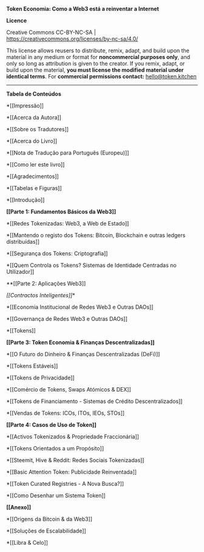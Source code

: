 **Token Economia: Como a  Web3 está a reinventar a Internet**

**Licence**

Creative Commons CC-BY-NC-SA | https://creativecommons.org/licenses/by-nc-sa/4.0/

This license allows reusers to distribute, remix, adapt, and build upon the material in any medium or format for **noncommercial purposes only**, and only so long as attribution is given to the creator. If you remix, adapt, or build upon the material, **you must license the modified material under identical terms**. For **commercial permissions contact:** hello@token.kitchen

----
**Tabela de Conteúdos**

*[[Impressão]]

*[[Acerca da Autora]]

*[[Sobre os Tradutores]]

*[[Acerca do Livro]]

*[[Nota de Tradução para Português (Europeu)]]

*[[Como ler este livro]]

*[[Agradecimentos]]

*[[Tabelas e Figuras]]

*[[Introdução]]

**[[Parte 1: Fundamentos Básicos da Web3]]**

*[[Redes Tokenizadas: Web3, a Web de Estado]]

*[[Mantendo o registo dos Tokens: Bitcoin, Blockchain e outras ledgers distribuídas]]

*[[Segurança dos Tokens: Criptografia]]

*[[Quem Controla  os Tokens? Sistemas de Identidade Centradas no Utilizador]]

**[[Parte 2: Aplicações Web3]]

*[[Contractos Inteligentes]]**

*[[Economia Institucional de Redes Web3 e Outras DAOs]]

*[[Governança de Redes Web3 e Outras DAOs]]

*[[Tokens]]

**[[Parte 3: Token Economia & Finanças Descentralizadas]]**

*[[O Futuro do Dinheiro & Finanças Descentralizadas (DeFi)]]

*[[Tokens Estáveis]]

*[[Tokens de Privacidade]]

*[[Comércio de Tokens, Swaps Atómicos & DEX]]

*[[Tokens de Financiamento - Sistemas de Crédito Descentralizados]]

*[[Vendas de Tokens: ICOs, ITOs, IEOs, STOs]]

**[[Parte 4: Casos de Uso de Token]]**

*[[Activos Tokenizados & Propriedade Fraccionária]]

*[[Tokens Orientados a um Propósito]]

*[[Steemit, Hive & Reddit: Redes Sociais Tokenizadas]]

*[[Basic Attention Token: Publicidade Reinventada]]

*[[Token Curated Registries - A Nova Busca?]]

*[[Como Desenhar um Sistema Token]]

**[[Anexo]]**

*[[Origens da Bitcoin & da Web3]]

*[[Soluções de Escalabilidade]]

*[[Libra & Celo]]